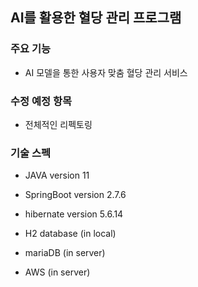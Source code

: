 ## AI를 활용한 혈당 관리 프로그램

### 주요 기능
* AI 모델을 통한 사용자 맞춤 혈당 관리 서비스

### 수정 예정 항목
* 전체적인 리펙토링

### 기술 스펙 
* JAVA version 11 
* SpringBoot version 2.7.6
* hibernate version 5.6.14
* H2 database (in local)

* mariaDB (in server)
* AWS (in server)